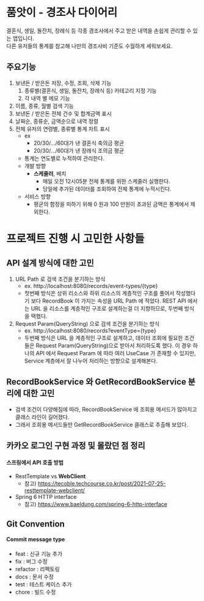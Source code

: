 # 품앗이 - 경조사 다이어리

결혼식, 생일, 돌잔치, 장례식 등 각종 경조사에서 주고 받은 내역을 손쉽게 관리할 수 있는 앱입니다. <br>
다른 유저들의 통계를 참고해 나만의 경조사비 기준도 수월하게 세워보세요.

## 주요기능

1. 보낸돈 / 받은돈 저장, 수정, 조회, 삭제 기능
    1. 종류별(결혼식, 생일, 돌잔치, 장례식 등) 카테고리 지정 기능
    2. 각 내역 별 메모 기능
2. 이름, 종류, 월별 검색 기능
3. 보낸돈 / 받은돈 전체 건수 및 합계금액 표시
4. 날짜순, 종류순, 금액순으로 내역 정렬
5. 전체 유저의 연령별, 종류별 통계 차트 표시
    - ex
        - 20/30/.../60대가 낸 결혼식 축의금 평균
        - 20/30/.../60대가 낸 장례식 조의금 평균
    - 통계는 연도별로 누적하여 관리한다.
    - 개발 방향
        - **스케줄러**, 배치
            - 매일 오전 12시05분 전체 통계를 위한 스케줄러 실행한다.
            - 당일에 추가된 데이터를 조회하여 전체 통계에 누적시킨다.
    - 서비스 방향
        - 평균의 함정을 피하기 위해 0 원과 100 만원이 초과된 금액은 통계에서 제외한다.

# 프로젝트 진행 시 고민한 사항들

## API 설계 방식에 대한 고민

1. URL Path 로 검색 조건을 분기하는 방식
    - ex. http://localhost:8080/records/event-types/{type}
    - 첫번째 방식은 상위 리소스와 하위 리소스의 계층적인 구조를 풀어서 작성했다기 보다 RecordBook 이 가지는 속성을 URL Path 에 적었다.
      REST API 에서는 URL 을 리소스를 계층적인 구조로 설계하는걸 더 지향하므로, 두번째 방식을 택했다.
2. Request Param(QueryString) 으로 검색 조건을 분기하는 방식
    - ex. http://localhost:8080/records?eventType={type}
    - 두번째 방식은 URL 을 계층적인 구조로 설계하고, 데이터 조회에 필요한 조건들은 Request Param(QueryString)으로 받아서 처리하도록 했다.
      이 경우 하나의 API 에서 Request Param 에 따라 여러 UseCase 가 존재할 수 있지만, Service 계층에서 잘 나누어 처리하는 방향으로 설계해본다.

## RecordBookService 와 GetRecordBookService 분리에 대한 고민

- 검색 조건이 다양해짐에 따라, RecordBookService 에 조회용 메서드가 많아지고 클래스 라인이 길어졌다.
- 그래서 조회용 메서드들만 GetRecordBookService 클래스로 추출해 보았다.

## 카카오 로그인 구현 과정 및 몰랐던 점 정리

#### 스프링에서 API 호출 방법

- RestTemplate vs **WebClient**
  - 참고) https://tecoble.techcourse.co.kr/post/2021-07-25-resttemplate-webclient/
- Spring 6 HTTP interface
  - 참고) https://www.baeldung.com/spring-6-http-interface


## Git Convention

#### Commit message type

- feat : 신규 기능 추가
- fix : 버그 수정
- refactor : 리펙토링
- docs : 문서 수정
- test : 테스트 케이스 추가
- chore : 빌드 수정
